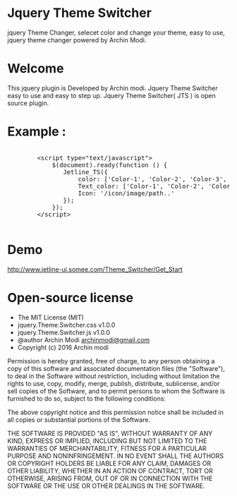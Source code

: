 # Jquery Theme Switcher
jquery Theme Changer, selecet color and change your theme, easy to use, jquery theme changer powered by Archin Modi.

# Welcome

This jquery plugin is Developed by Archin modi. Jquery Theme Switcher easy to use and easy to step up.
Jquery Theme Switcher( JTS ) is open source plugin. 

# Example :
<pre>
 
        &#60;script type="text/javascript"&#62;                      
            $(document).ready(function () {
               Jetline_TS({
                   color: ['Color-1', 'Color-2', 'Color-3', 'Color-4', 'Color-n...'],
                   Text_color: ['Color-1', 'Color-2', 'Color-3' 'Color-n...'],
                   Icon: '/icon/image/path..'
               });
            });
        &#60;/script&#62;
        
</pre>

# Demo

 http://www.jetline-ui.somee.com/Theme_Switcher/Get_Start


# Open-source license

* The MIT License (MIT)
* jquery.Theme.Switcher.css v1.0.0
* jquery.Theme.Switcher.js v1.0.0
* @author Archin Modi <archinmodi@gmail.com>
* Copyright (c) 2016 Archin modi

Permission is hereby granted, free of charge, to any person obtaining a copy
of this software and associated documentation files (the "Software"), to deal
in the Software without restriction, including without limitation the rights
to use, copy, modify, merge, publish, distribute, sublicense, and/or sell
copies of the Software, and to permit persons to whom the Software is
furnished to do so, subject to the following conditions:

The above copyright notice and this permission notice shall be included in all
copies or substantial portions of the Software.

THE SOFTWARE IS PROVIDED "AS IS", WITHOUT WARRANTY OF ANY KIND, EXPRESS OR
IMPLIED, INCLUDING BUT NOT LIMITED TO THE WARRANTIES OF MERCHANTABILITY,
FITNESS FOR A PARTICULAR PURPOSE AND NONINFRINGEMENT. IN NO EVENT SHALL THE
AUTHORS OR COPYRIGHT HOLDERS BE LIABLE FOR ANY CLAIM, DAMAGES OR OTHER
LIABILITY, WHETHER IN AN ACTION OF CONTRACT, TORT OR OTHERWISE, ARISING FROM,
OUT OF OR IN CONNECTION WITH THE SOFTWARE OR THE USE OR OTHER DEALINGS IN THE
SOFTWARE.
 

